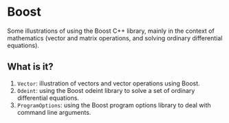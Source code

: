 # Boost
Some illustrations of using the Boost C++ library, mainly in the
context of mathematics (vector and matrix operations, and solving
ordinary differential equations).

## What is it?
1. `Vector`: illustration of vectors and vector operations using Boost.
1. `Odeint`: using the Boost odeint library to solve a set of ordinary
    differential equations.
1. `ProgramOptions`: using the Boost program options library to deal with
    command line arguments.
